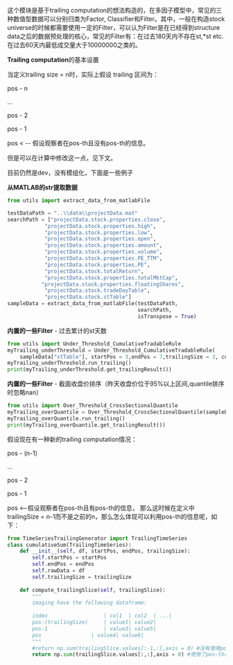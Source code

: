 这个模块是基于trailing computation的想法构造的，在多因子模型中，常见的三种数值型数据可以分别归类为Factor, Classifier和Filter。其中，一般在构造stock universe的时候都需要使用一定的Filter，可以认为Filter是在已经得到structure data之后的数据预处理的核心，常见的Filter有：在过去180天内不存在st,*st etc. 在过去60天内最低成交量大于10000000之类的。



**Trailing computation**的基本设置

当定义trailing size = n时，实际上假设 trailing 区间为：

pos - n

...

pos - 2

pos - 1

pos < -- 假设观察者在pos-th且没有pos-th的信息。

但是可以在计算中修改这一点，见下文。



目前仍然是dev，没有模组化，下面是一些例子

**从MATLAB的str提取数据**

```Python
from utils import extract_data_from_matlabFile

testDataPath = "..\\data\\projectData.mat"
searchPath = ["projectData.stock.properties.close",
            "projectData.stock.properties.high",
            "projectData.stock.properties.low",
            "projectData.stock.properties.open",
            "projectData.stock.properties.amount",
            "projectData.stock.properties.volume",
            "projectData.stock.properties.PE_TTM",
            "projectData.stock.properties.PE",
            "projectData.stock.totalReturn",
            "projectData.stock.properties.totalMktCap",
           "projectData.stock.properties.floatingShares",
            "projectData.stock.tradeDayTable",
            "projectData.stock.stTable"]
sampleData = extract_data_from_matlabFile(testDataPath, 
                                          searchPath,
                                          isTranspose = True)
```



**内置的一些Filter** - 过去累计的st天数

```Python
from utils import Under_Threshold_CumulativeTradableRule
myTrailing_underThreshold = Under_Threshold_CumulativeTradableRule(
    sampleData["stTable"], startPos = 3,endPos = 7,trailingSize = 3, cumulationThreshold = 7)
myTrailing_underThreshold.run_trailing()
print(myTrailing_underThreshold.get_trailingResult())
```



**内置的一些Filter** - 截面收盘价排序（昨天收盘价位于95%以上区间,quantile排序时忽略nan）

```Python
from utils import Over_Threshold_CrossSectionalQuantile
myTrailing_overQuantile = Over_Threshold_CrossSectionalQuantile(sampleData["close"], startPos = 3, endPos = 7, quantileThreshold = 0.95, trailingSize = 2)
myTrailing_overQuantile.run_trailing()
print(myTrailing_overQuantile.get_trailingResult())
```



假设现在有一种新的trailing computation情况：

pos - (n-1)

...

pos - 2

pos - 1

pos <--假设观察者在pos-th且有pos-th的信息， 那么这时候在定义中trailingSize = n-1而不是之前的n，那么怎么体现可以利用pos-th的信息呢，如下：

```Python
from TimeSeriesTrailingGenerator import TrailingTimeSeries
class cumulativeSum(TrailingTimeSeries):
    def __init__(self, df, startPos, endPos, trailingSize):
        self.startPos = startPos
        self.endPos = endPos
        self.rawData = df
        self.trailingSize = trailingSize
    
    def compute_trailingSlice(self, trailingSlice):
        """
        imaging have the following dataframe:
            
        index 				   | col1  | col2  | ...|
        pos-(trailingSize)     | value1| value2|
        pos-1   			   | value3| value5|
        pos   			   | value4| value6|
        """
        #return np.sum(trailingSlice.values[:-1,:],axis = 0) #没有使用pos-th的信息
    	return np.sum(trailingSlice.values[:,:],axis = 0) #使用了pos-th的信息
```

